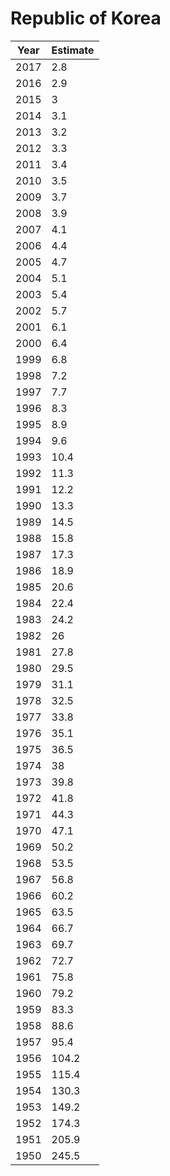 # Republic of Korea

| Year | Estimate |
| ---- | -------- |
| 2017 | 2.8 |
| 2016 | 2.9 |
| 2015 | 3 |
| 2014 | 3.1 |
| 2013 | 3.2 |
| 2012 | 3.3 |
| 2011 | 3.4 |
| 2010 | 3.5 |
| 2009 | 3.7 |
| 2008 | 3.9 |
| 2007 | 4.1 |
| 2006 | 4.4 |
| 2005 | 4.7 |
| 2004 | 5.1 |
| 2003 | 5.4 |
| 2002 | 5.7 |
| 2001 | 6.1 |
| 2000 | 6.4 |
| 1999 | 6.8 |
| 1998 | 7.2 |
| 1997 | 7.7 |
| 1996 | 8.3 |
| 1995 | 8.9 |
| 1994 | 9.6 |
| 1993 | 10.4 |
| 1992 | 11.3 |
| 1991 | 12.2 |
| 1990 | 13.3 |
| 1989 | 14.5 |
| 1988 | 15.8 |
| 1987 | 17.3 |
| 1986 | 18.9 |
| 1985 | 20.6 |
| 1984 | 22.4 |
| 1983 | 24.2 |
| 1982 | 26 |
| 1981 | 27.8 |
| 1980 | 29.5 |
| 1979 | 31.1 |
| 1978 | 32.5 |
| 1977 | 33.8 |
| 1976 | 35.1 |
| 1975 | 36.5 |
| 1974 | 38 |
| 1973 | 39.8 |
| 1972 | 41.8 |
| 1971 | 44.3 |
| 1970 | 47.1 |
| 1969 | 50.2 |
| 1968 | 53.5 |
| 1967 | 56.8 |
| 1966 | 60.2 |
| 1965 | 63.5 |
| 1964 | 66.7 |
| 1963 | 69.7 |
| 1962 | 72.7 |
| 1961 | 75.8 |
| 1960 | 79.2 |
| 1959 | 83.3 |
| 1958 | 88.6 |
| 1957 | 95.4 |
| 1956 | 104.2 |
| 1955 | 115.4 |
| 1954 | 130.3 |
| 1953 | 149.2 |
| 1952 | 174.3 |
| 1951 | 205.9 |
| 1950 | 245.5 |